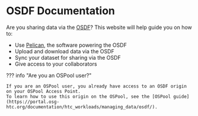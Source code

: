 # OSDF Documentation

Are you sharing data via the [OSDF](https://osg-htc.org/services/osdf)?
This website will help guide you on how to:

* Use [Pelican](https://pelicanplatform.org), the software powering the OSDF
* Upload and download data via the OSDF
* Sync your dataset for sharing via the OSDF
* Give access to your collaborators

??? info "Are you an OSPool user?"

    If you are an OSPool user, you already have access to an OSDF origin on your OSPool Access Point.
    To learn how to use this origin on the OSPool, see the [OSPool guide](https://portal.osg-htc.org/documentation/htc_workloads/managing_data/osdf/).


